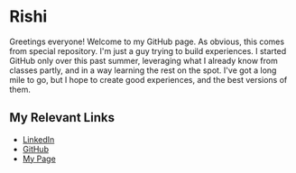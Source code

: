 # Rishi
Greetings everyone! Welcome to my GitHub page. As obvious, this comes from special repository. I'm just a guy trying to build experiences. I started GitHub only over this past summer, leveraging what I already know from classes partly, and in a way learning the rest on the spot. I've got a long mile to go, but I hope to create good experiences, and the best versions of them.
## My Relevant Links
- [LinkedIn](https://www.linkedin.com/in/rishi-j-04824026a/)
- [GitHub](https://github.com/rj-here)
- [My Page](https://rj-here.github.io/personalpage/index.html)


<!--
**rj-here/rj-here** is a ✨ _special_ ✨ repository because its `README.md` (this file) appears on your GitHub profile.

Last updated: 29th July, 2025
-->
